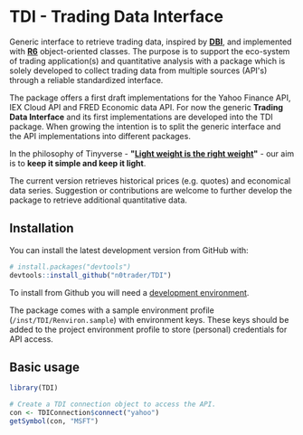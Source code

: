 # TDI - Trading Data Interface
Generic interface to retrieve trading data, inspired by **[DBI](https://dbi.r-dbi.org/)**, and implemented with **[R6](https://r6.r-lib.org)** object-oriented classes. The purpose is to support the eco-system of trading application(s) and quantitative analysis with a package which is solely developed to collect trading data from multiple sources (API's) through a reliable standardized interface.

The package offers a first draft implementations for the Yahoo Finance API, IEX Cloud API and FRED Economic data API. For now the generic **Trading Data Interface** and its first implementations are developed into the TDI package. When growing the intention is to split the generic interface and the API implementations into different packages.

In the philosophy of Tinyverse - **"[Light weight is the right weight](http://www.tinyverse.org/)"** - our aim is to **keep it simple and keep it light**.

The current version retrieves historical prices (e.g. quotes) and economical data series. Suggestion or contributions are welcome to further develop the package to retrieve additional quantitative data.

## Installation

You can install the latest development version from GitHub with:

```R
# install.packages("devtools")
devtools::install_github("n0trader/TDI")
```

To install from Github you will need a [development environment](https://www.rstudio.com/ide/docs/packages/prerequisites).

The package comes with a sample environment profile (`/inst/TDI/Renviron.sample`) with environment keys. These keys should be added to the project environment profile to store (personal) credentials for API access.

## Basic usage

```R
library(TDI)

# Create a TDI connection object to access the API.
con <- TDIConnection$connect("yahoo")
getSymbol(con, "MSFT")
```
